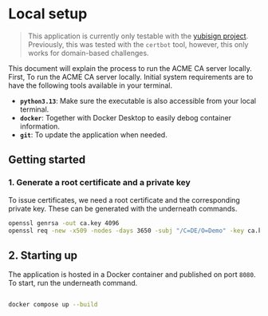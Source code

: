 # Local setup
> This application is currently only testable with the [yubisign project](https://github.com/minvws/nl-uzipoc-yubisign). Previously, this was tested with the `certbot` tool, however, this only works for domain-based challenges.

This document will explain the process to run the ACME CA server locally. First, To run the ACME CA server locally. Initial system requirements are to have the following tools available in your terminal.
- **`python3.13`**: Make sure the executable is also accessible from your local terminal. 
- **`docker`**: Together with Docker Desktop to easily debog container information.
- **`git`**: To update the application when needed.

## Getting started

### 1. Generate a root certificate and a private key
To issue certificates, we need a root certificate and the corresponding private key. These can be generated with the underneath commands.

```bash
openssl genrsa -out ca.key 4096
openssl req -new -x509 -nodes -days 3650 -subj "/C=DE/O=Demo" -key ca.key -out ca.pem
```

## 2. Starting up
The application is hosted in a Docker container and published on port `8080`. To start, run the underneath command.
```bash

docker compose up --build
```